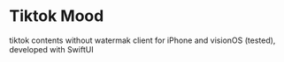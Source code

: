 # Tiktok Mood

tiktok contents without watermak client for iPhone and visionOS (tested), developed with SwiftUI
